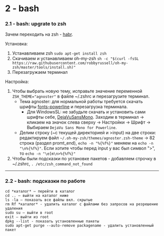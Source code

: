 # 2 - bash #

### 2.1 - bash: upgrate to zsh
Зачем переходить на zsh - [habr](https://habr.com/ru/post/326580/).

Установка:
1. Устанавливаем zsh `sudo apt-get install zsh`
2. Скачиваем и устанавливаем oh-my-zsh `sh -c "$(curl -fsSL https://raw.githubusercontent.com/robbyrussell/oh-my-zsh/master/tools/install.sh)"`
3. Перезагружаем терминал

Настройка:
1. Чтобы выбрать новую тему, исправьте значение переменной `ZSH_THEME="agnoster"` в файле ~/.zshrc и перезагрузите терминал.
   * Тема agnoster: для нормальной работы требуется скачать шрифты [fonts-powerline](https://github.com/powerline/fonts) и перезагрузка терминала.
     * Для WindowsSL: не забудьте скачать и установить сами шрифты себе, [DejaVuSansMono](https://github.com/powerline/fonts/tree/master/DejaVuSansMono). Заходим в терминал → кликаем   на значок слева сверху → Настройки → Шрифт → Выбираем `DejaVu Sans Mono for Powerline`.
   * Делим строку (~с текущей директорией и >input) на две строки: редактируем файл `~/.oh-my-zsh/themes/agnoster.zsh-theme` → 82 строка (раздел promt_end), `echo -n "%{%f%}"` меняем   на `echo -n "\n%{%f%}"`. Если хотите чтобы перед input у вас был символ ">", то `echo -n "\e[m\n>%{%f%}"`
2. Чтобы были подсказки по установке пакетов - добавляем строчку в ~/.zshrc,  `. /etc/zsh_command_not_found`

---

### 2.2 - bash: подсказки по работе ###
```
cd *каталог* – перейти в каталог
cd .. – выйти на каталог ниже
ls -la – показать все файлы вкл. скрытые
rm Rf *каталог* - удалить каталог с файлами без запросов на резрешение удаления
sudo su – выйти в root
exit – выйти из root
dpkg --list - показать установленные пакеты
sudo apt-get purge --auto-remove packagename - удалить установленный пакет
```